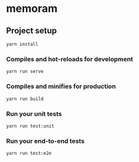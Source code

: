 # memoram

## Project setup
```
yarn install
```

### Compiles and hot-reloads for development
```
yarn run serve
```

### Compiles and minifies for production
```
yarn run build
```

### Run your unit tests
```
yarn run test:unit
```

### Run your end-to-end tests
```
yarn run test:e2e
```
